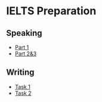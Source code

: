 # IELTS Preparation
## Speaking
- [Part 1](./speaking/part_1/index.md)
- [Part 2&3](./speaking/part_2&3/index.md)
## Writing
- [Task 1](./writing/task_1/index.md)
- [Task 2](./writing/task_2/index.md)